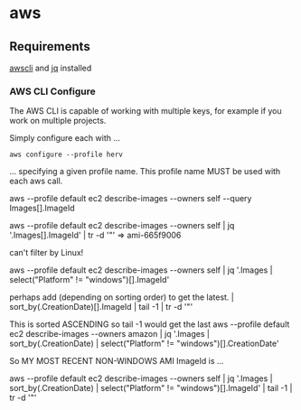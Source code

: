 # aws


##	Requirements

[awscli](https://aws.amazon.com/cli/) and [jq](https://github.com/stedolan/jq) installed


###	AWS CLI Configure

The AWS CLI is capable of working with multiple keys, for example if you work on multiple projects.

Simply configure each with ...

`aws configure --profile herv`

... specifying a given profile name.
This profile name MUST be used with each aws call.








aws --profile default ec2 describe-images --owners self --query Images[].ImageId


aws --profile default ec2 describe-images --owners self | jq '.Images[].ImageId' | tr -d '"'
=> ami-665f9006


can't filter by Linux!


aws --profile default ec2 describe-images --owners self | jq '.Images | select("Platform" != "windows")[].ImageId'


perhaps add (depending on sorting order) to get the latest.
| sort_by(.CreationDate)[].ImageId | tail -1 | tr -d '"'




This is sorted ASCENDING so tail -1 would get the last
aws --profile default ec2 describe-images --owners amazon | jq '.Images | sort_by(.CreationDate) | select("Platform" != "windows")[].CreationDate' 


So MY MOST RECENT NON-WINDOWS AMI ImageId is ...

aws --profile default ec2 describe-images --owners self | jq '.Images | sort_by(.CreationDate) | select("Platform" != "windows")[].ImageId' | tail -1 | tr -d '"'



